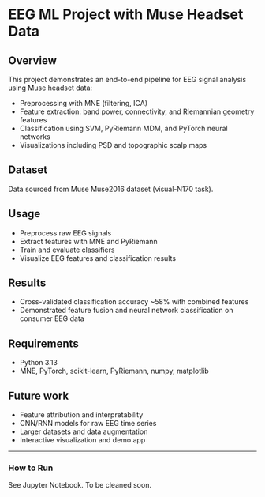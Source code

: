# EEG ML Project with Muse Headset Data

## Overview
This project demonstrates an end-to-end pipeline for EEG signal analysis using Muse headset data:
- Preprocessing with MNE (filtering, ICA)
- Feature extraction: band power, connectivity, and Riemannian geometry features
- Classification using SVM, PyRiemann MDM, and PyTorch neural networks
- Visualizations including PSD and topographic scalp maps

## Dataset
Data sourced from Muse Muse2016 dataset (visual-N170 task).

## Usage
- Preprocess raw EEG signals
- Extract features with MNE and PyRiemann
- Train and evaluate classifiers
- Visualize EEG features and classification results

## Results
- Cross-validated classification accuracy ~58% with combined features
- Demonstrated feature fusion and neural network classification on consumer EEG data

## Requirements
- Python 3.13
- MNE, PyTorch, scikit-learn, PyRiemann, numpy, matplotlib

## Future work
- Feature attribution and interpretability
- CNN/RNN models for raw EEG time series
- Larger datasets and data augmentation
- Interactive visualization and demo app

---

### How to Run

See Jupyter Notebook. To be cleaned soon.
